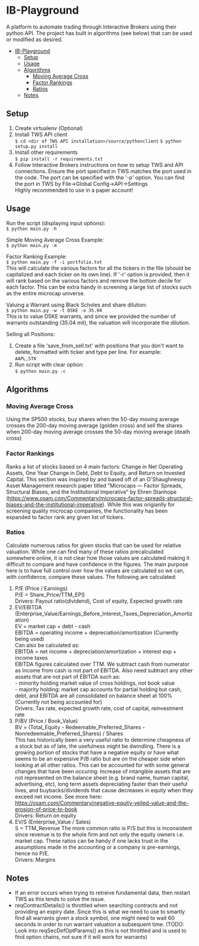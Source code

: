 # IB-Playground
A platform to automate trading through Interactive Brokers using their python API. The project has built in algorithms (see below) that can be used or modified as desired.

- [IB-Playground](#ib-playground)
    - [Setup](#setup)
    - [Usage](#usage)
    - [Algorithms](#algorithms)
        - [Moving Average Cross](#moving-average-cross)
        - [Factor Rankings](#factor-rankings)
        - [Ratios](#ratios)
    - [Notes](#notes)


## Setup
1. Create virtualenv (Optional)
2. Install TWS API client  
`$ cd <dir of TWS API installation>/source/pythonclient`
`$ python setup.py install`
3. Install other requirements  
`$ pip install -r requirements.txt`
4. Follow Interactive Brokers instructions on how to setup TWS and API connections. Ensure the port specified in TWS matches the port used in the code. The port can be specified with the '-p' option.
You can find the port in TWS by File->Global Config->API->Settings  
Highly recommended to use in a paper account!

## Usage
Run the script (displaying input options):  
`$ python main.py -h`  

Simple Moving Average Cross Example:  
`$ python main.py -m`  

Factor Ranking Example:  
`$ python main.py -f -i portfolio.txt`  
This will calculate the various factors for all the tickers in the file (should be capitalized and each ticker on its own line). If '-r' option is provided, then it will rank based on the various factors and remove the bottom decile for each factor. This can be extra handy in screening a large list of stocks such as the entire microcap universe.

Valuing a Warrant using Black Scholes and share dilution:  
`$ python main.py -w -t DSKE -o 35.04`  
This is to value DSKE warrants, and since we provided the number of warrants outstanding (35.04 mil), the valuation will incorporate the dilution.  

Selling all Positions:
1. Create a file 'save_from_sell.txt' with positions that you don't want to delete, formatted with ticker and type per line. For example:  
`AAPL,STK`  
2. Run script with clear option:  
`$ python main.py -c`

## Algorithms
### Moving Average Cross
Using the SP500 stocks, buy shares when the 50-day moving average crosses the 200-day moving average (golden cross) and sell the shares when 200-day moving average crosses the 50-day moving average (death cross)

### Factor Rankings  
Ranks a list of stocks based on 4 main factors: Change in Net Operating Assets, One Year Change in Debt, Debt to Equity, and Return on Invested Capital. This section was inspired by and based off of an O'Shaughnessy Asset Management research paper titled "Microcaps — Factor Spreads, Structural Biases, and the Institutional Imperative" by Ehren Stanhope (https://www.osam.com/Commentary/microcaps-factor-spreads-structural-biases-and-the-institutional-imperative). While this was origianlly for screening quality microcap companies, the functionality has been expanded to factor rank any given list of tickers. 

### Ratios
Calculate numerous ratios for given stocks that can be used for relative valuation. While one can find many of these ratios precalculated somewhere online, it is not clear how those values are calculated making it difficult to compare and have confidence in the figures. The main purpose here is to have full control over how the values are calculated so we can, with confidence, compare these values. The following are calculated:  
1. P/E (Price / Earnings)  
     P/E = Share_Price/TTM_EPS  
   Drivers: Payout ratio(dividend), Cost of equity, Expected growth rate  
2. EV/EBITDA (Enterprise_Value/Earnings_Before_Interest_Taxes_Depreciation_Amortization)  
     EV = market cap + debt - cash  
     EBITDA = operating income + depreciation/amortization (Currently being used)  
   Can also be calculated as:  
     EBITDA = net income + depreciation/amortization + interest exp + income taxes  
   EBITDA figures calculated over TTM. We subtract cash from numerator as income from cash is not part of EBITDA. Also need subtract any other assets that are not part of EBITDA such as:  
        - minority holding market value of cross holdings, not book value  
        - majority holding: market cap accounts for partial holding but cash, debt, and EBITDA are all   consolidated on balance sheet at 100% (Currently not being accounted for)  
    Drivers: Tax rate, expected growth rate, cost of capital, reinvestment rate
3. P/BV (Price / Book_Value)  
   BV = (Total_Equity - Redeemable_Preferred_Shares - Nonredeemable_Preferred_Shares) / Shares  
   This has historically been a very useful ratio to determine cheapness of a stock but as of late, the usefulness might be dwindling. There is a growing portion of stocks that have a negative equity or have what seems to be an expensive P/B ratio but are on the cheaper side when looking at all other ratios. This can be accounted for with some general changes that have been occuring: Increase of intangible assets that are not represented on the balance sheet (e.g. brand name, human capital, advertising, etc), long term assets depreciating faster than their useful lives, and buybacks/dividends that cause decreases in equity when they exceed net income. See more here: https://osam.com/Commentary/negative-equity-veiled-value-and-the-erosion-of-price-to-book   
   Drivers: Return on equity  
4. EV/S (Enterprise_Value / Sales)  
   S = TTM_Revenue
   The more common ratio is P/S but this is inconsistent since revenue is to the whole firm and not only the equity owners i.e. market cap. These ratios can be handy if one lacks trust in the assumptions made in the accounting or a company is pre-earnings, hence no P/E.  
   Drivers: Margins


## Notes
- If an error occurs when trying to retreive fundamental data, then restart TWS as this tends to solve the issue.
- reqContractDetails() is throttled when searching contracts and not providing an expiry date. Since this is what we need to use to smartly find all warrants given a stock symbol, one might need to wait 60 seconds in order to run warrant valuation a subsequent time. (TODO: Look into reqSecDefOptParams() as this is not throttled and is used to find option chains, not sure if it will work for warrants)